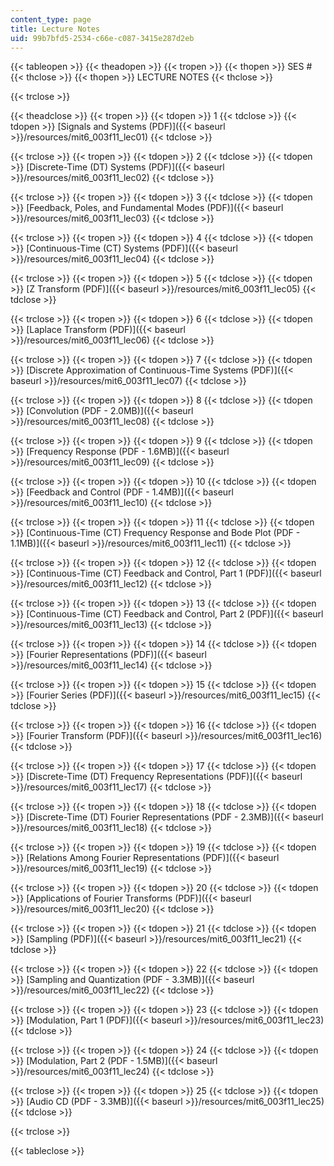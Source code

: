 ```yaml
---
content_type: page
title: Lecture Notes
uid: 99b7bfd5-2534-c66e-c087-3415e287d2eb
---
```


{{< tableopen >}}
{{< theadopen >}}
{{< tropen >}}
{{< thopen >}}
SES #
{{< thclose >}}
{{< thopen >}}
LECTURE NOTES
{{< thclose >}}

{{< trclose >}}

{{< theadclose >}}
{{< tropen >}}
{{< tdopen >}}
1
{{< tdclose >}}
{{< tdopen >}}
[Signals and Systems (PDF)]({{< baseurl >}}/resources/mit6_003f11_lec01)
{{< tdclose >}}

{{< trclose >}}
{{< tropen >}}
{{< tdopen >}}
2
{{< tdclose >}}
{{< tdopen >}}
[Discrete-Time (DT) Systems (PDF)]({{< baseurl >}}/resources/mit6_003f11_lec02)
{{< tdclose >}}

{{< trclose >}}
{{< tropen >}}
{{< tdopen >}}
3
{{< tdclose >}}
{{< tdopen >}}
[Feedback, Poles, and Fundamental Modes (PDF)]({{< baseurl >}}/resources/mit6_003f11_lec03)
{{< tdclose >}}

{{< trclose >}}
{{< tropen >}}
{{< tdopen >}}
4
{{< tdclose >}}
{{< tdopen >}}
[Continuous-Time (CT) Systems (PDF)]({{< baseurl >}}/resources/mit6_003f11_lec04)
{{< tdclose >}}

{{< trclose >}}
{{< tropen >}}
{{< tdopen >}}
5
{{< tdclose >}}
{{< tdopen >}}
[Z Transform (PDF)]({{< baseurl >}}/resources/mit6_003f11_lec05)
{{< tdclose >}}

{{< trclose >}}
{{< tropen >}}
{{< tdopen >}}
6
{{< tdclose >}}
{{< tdopen >}}
[Laplace Transform (PDF)]({{< baseurl >}}/resources/mit6_003f11_lec06)
{{< tdclose >}}

{{< trclose >}}
{{< tropen >}}
{{< tdopen >}}
7
{{< tdclose >}}
{{< tdopen >}}
[Discrete Approximation of Continuous-Time Systems (PDF)]({{< baseurl >}}/resources/mit6_003f11_lec07)
{{< tdclose >}}

{{< trclose >}}
{{< tropen >}}
{{< tdopen >}}
8
{{< tdclose >}}
{{< tdopen >}}
[Convolution (PDF - 2.0MB)]({{< baseurl >}}/resources/mit6_003f11_lec08)
{{< tdclose >}}

{{< trclose >}}
{{< tropen >}}
{{< tdopen >}}
9
{{< tdclose >}}
{{< tdopen >}}
[Frequency Response (PDF - 1.6MB)]({{< baseurl >}}/resources/mit6_003f11_lec09)
{{< tdclose >}}

{{< trclose >}}
{{< tropen >}}
{{< tdopen >}}
10
{{< tdclose >}}
{{< tdopen >}}
[Feedback and Control (PDF - 1.4MB)]({{< baseurl >}}/resources/mit6_003f11_lec10)
{{< tdclose >}}

{{< trclose >}}
{{< tropen >}}
{{< tdopen >}}
11
{{< tdclose >}}
{{< tdopen >}}
[Continuous-Time (CT) Frequency Response and Bode Plot (PDF - 1.1MB)]({{< baseurl >}}/resources/mit6_003f11_lec11)
{{< tdclose >}}

{{< trclose >}}
{{< tropen >}}
{{< tdopen >}}
12
{{< tdclose >}}
{{< tdopen >}}
[Continuous-Time (CT) Feedback and Control, Part 1 (PDF)]({{< baseurl >}}/resources/mit6_003f11_lec12)
{{< tdclose >}}

{{< trclose >}}
{{< tropen >}}
{{< tdopen >}}
13
{{< tdclose >}}
{{< tdopen >}}
[Continuous-Time (CT) Feedback and Control, Part 2 (PDF)]({{< baseurl >}}/resources/mit6_003f11_lec13)
{{< tdclose >}}

{{< trclose >}}
{{< tropen >}}
{{< tdopen >}}
14
{{< tdclose >}}
{{< tdopen >}}
[Fourier Representations (PDF)]({{< baseurl >}}/resources/mit6_003f11_lec14)
{{< tdclose >}}

{{< trclose >}}
{{< tropen >}}
{{< tdopen >}}
15
{{< tdclose >}}
{{< tdopen >}}
[Fourier Series (PDF)]({{< baseurl >}}/resources/mit6_003f11_lec15)
{{< tdclose >}}

{{< trclose >}}
{{< tropen >}}
{{< tdopen >}}
16
{{< tdclose >}}
{{< tdopen >}}
[Fourier Transform (PDF)]({{< baseurl >}}/resources/mit6_003f11_lec16)
{{< tdclose >}}

{{< trclose >}}
{{< tropen >}}
{{< tdopen >}}
17
{{< tdclose >}}
{{< tdopen >}}
[Discrete-Time (DT) Frequency Representations (PDF)]({{< baseurl >}}/resources/mit6_003f11_lec17)
{{< tdclose >}}

{{< trclose >}}
{{< tropen >}}
{{< tdopen >}}
18
{{< tdclose >}}
{{< tdopen >}}
[Discrete-Time (DT) Fourier Representations (PDF - 2.3MB)]({{< baseurl >}}/resources/mit6_003f11_lec18)
{{< tdclose >}}

{{< trclose >}}
{{< tropen >}}
{{< tdopen >}}
19
{{< tdclose >}}
{{< tdopen >}}
[Relations Among Fourier Representations (PDF)]({{< baseurl >}}/resources/mit6_003f11_lec19)
{{< tdclose >}}

{{< trclose >}}
{{< tropen >}}
{{< tdopen >}}
20
{{< tdclose >}}
{{< tdopen >}}
[Applications of Fourier Transforms (PDF)]({{< baseurl >}}/resources/mit6_003f11_lec20)
{{< tdclose >}}

{{< trclose >}}
{{< tropen >}}
{{< tdopen >}}
21
{{< tdclose >}}
{{< tdopen >}}
[Sampling (PDF)]({{< baseurl >}}/resources/mit6_003f11_lec21)
{{< tdclose >}}

{{< trclose >}}
{{< tropen >}}
{{< tdopen >}}
22
{{< tdclose >}}
{{< tdopen >}}
[Sampling and Quantization (PDF - 3.3MB)]({{< baseurl >}}/resources/mit6_003f11_lec22)
{{< tdclose >}}

{{< trclose >}}
{{< tropen >}}
{{< tdopen >}}
23
{{< tdclose >}}
{{< tdopen >}}
[Modulation, Part 1 (PDF)]({{< baseurl >}}/resources/mit6_003f11_lec23)
{{< tdclose >}}

{{< trclose >}}
{{< tropen >}}
{{< tdopen >}}
24
{{< tdclose >}}
{{< tdopen >}}
[Modulation, Part 2 (PDF - 1.5MB)]({{< baseurl >}}/resources/mit6_003f11_lec24)
{{< tdclose >}}

{{< trclose >}}
{{< tropen >}}
{{< tdopen >}}
25
{{< tdclose >}}
{{< tdopen >}}
[Audio CD (PDF - 3.3MB)]({{< baseurl >}}/resources/mit6_003f11_lec25)
{{< tdclose >}}

{{< trclose >}}

{{< tableclose >}}